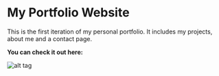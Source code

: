 # My Portfolio Website

This is the first iteration of my personal portfolio. It includes my projects, about me and a contact page. 

**You can check it out here:** [](www.hannahmachado.com)

![alt tag](https://ibb.co/XFHmC7w)
